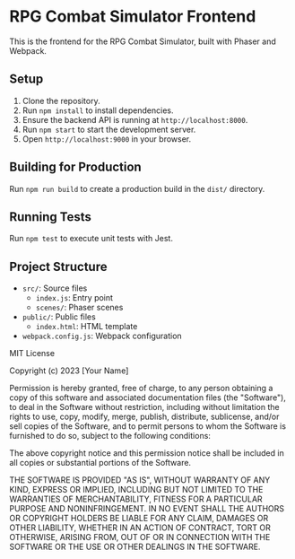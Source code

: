 # RPG Combat Simulator Frontend

This is the frontend for the RPG Combat Simulator, built with Phaser and Webpack.

## Setup

1. Clone the repository.
2. Run `npm install` to install dependencies.
3. Ensure the backend API is running at `http://localhost:8000`.
4. Run `npm start` to start the development server.
5. Open `http://localhost:9000` in your browser.

## Building for Production

Run `npm run build` to create a production build in the `dist/` directory.

## Running Tests

Run `npm test` to execute unit tests with Jest.

## Project Structure

- `src/`: Source files
  - `index.js`: Entry point
  - `scenes/`: Phaser scenes
- `public/`: Public files
  - `index.html`: HTML template
- `webpack.config.js`: Webpack configuration


MIT License

Copyright (c) 2023 [Your Name]

Permission is hereby granted, free of charge, to any person obtaining a copy
of this software and associated documentation files (the "Software"), to deal
in the Software without restriction, including without limitation the rights
to use, copy, modify, merge, publish, distribute, sublicense, and/or sell
copies of the Software, and to permit persons to whom the Software is
furnished to do so, subject to the following conditions:

The above copyright notice and this permission notice shall be included in all
copies or substantial portions of the Software.

THE SOFTWARE IS PROVIDED "AS IS", WITHOUT WARRANTY OF ANY KIND, EXPRESS OR
IMPLIED, INCLUDING BUT NOT LIMITED TO THE WARRANTIES OF MERCHANTABILITY,
FITNESS FOR A PARTICULAR PURPOSE AND NONINFRINGEMENT. IN NO EVENT SHALL THE
AUTHORS OR COPYRIGHT HOLDERS BE LIABLE FOR ANY CLAIM, DAMAGES OR OTHER
LIABILITY, WHETHER IN AN ACTION OF CONTRACT, TORT OR OTHERWISE, ARISING FROM,
OUT OF OR IN CONNECTION WITH THE SOFTWARE OR THE USE OR OTHER DEALINGS IN THE
SOFTWARE.